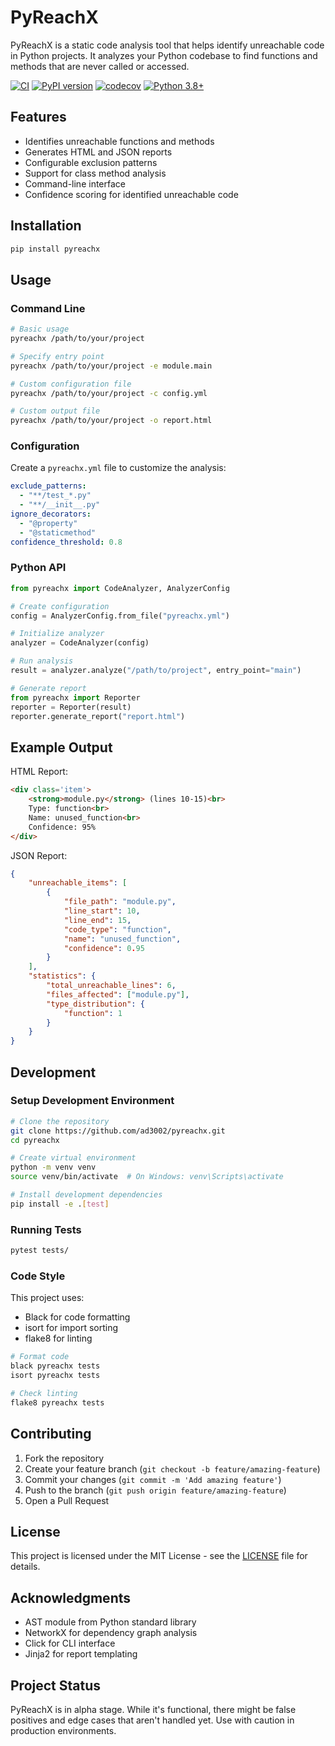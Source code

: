 # PyReachX

PyReachX is a static code analysis tool that helps identify unreachable code in Python projects. It analyzes your Python codebase to find functions and methods that are never called or accessed.

[![CI](https://github.com/ad3002/pyreachx/actions/workflows/ci.yml/badge.svg)](https://github.com/ad3002/pyreachx/actions/workflows/ci.yml)
[![PyPI version](https://badge.fury.io/py/pyreachx.svg)](https://badge.fury.io/py/pyreachx)
[![codecov](https://codecov.io/gh/ad3002/pyreachx/branch/main/graph/badge.svg)](https://codecov.io/gh/ad3002/pyreachx)
[![Python 3.8+](https://img.shields.io/badge/python-3.8+-blue.svg)](https://www.python.org/downloads/)

## Features

- Identifies unreachable functions and methods
- Generates HTML and JSON reports
- Configurable exclusion patterns
- Support for class method analysis
- Command-line interface
- Confidence scoring for identified unreachable code

## Installation

```bash
pip install pyreachx
```

## Usage

### Command Line

```bash
# Basic usage
pyreachx /path/to/your/project

# Specify entry point
pyreachx /path/to/your/project -e module.main

# Custom configuration file
pyreachx /path/to/your/project -c config.yml

# Custom output file
pyreachx /path/to/your/project -o report.html
```

### Configuration

Create a `pyreachx.yml` file to customize the analysis:

```yaml
exclude_patterns:
  - "**/test_*.py"
  - "**/__init__.py"
ignore_decorators:
  - "@property"
  - "@staticmethod"
confidence_threshold: 0.8
```

### Python API

```python
from pyreachx import CodeAnalyzer, AnalyzerConfig

# Create configuration
config = AnalyzerConfig.from_file("pyreachx.yml")

# Initialize analyzer
analyzer = CodeAnalyzer(config)

# Run analysis
result = analyzer.analyze("/path/to/project", entry_point="main")

# Generate report
from pyreachx import Reporter
reporter = Reporter(result)
reporter.generate_report("report.html")
```

## Example Output

HTML Report:
```html
<div class='item'>
    <strong>module.py</strong> (lines 10-15)<br>
    Type: function<br>
    Name: unused_function<br>
    Confidence: 95%
</div>
```

JSON Report:
```json
{
    "unreachable_items": [
        {
            "file_path": "module.py",
            "line_start": 10,
            "line_end": 15,
            "code_type": "function",
            "name": "unused_function",
            "confidence": 0.95
        }
    ],
    "statistics": {
        "total_unreachable_lines": 6,
        "files_affected": ["module.py"],
        "type_distribution": {
            "function": 1
        }
    }
}
```

## Development

### Setup Development Environment

```bash
# Clone the repository
git clone https://github.com/ad3002/pyreachx.git
cd pyreachx

# Create virtual environment
python -m venv venv
source venv/bin/activate  # On Windows: venv\Scripts\activate

# Install development dependencies
pip install -e .[test]
```

### Running Tests

```bash
pytest tests/
```

### Code Style

This project uses:
- Black for code formatting
- isort for import sorting
- flake8 for linting

```bash
# Format code
black pyreachx tests
isort pyreachx tests

# Check linting
flake8 pyreachx tests
```

## Contributing

1. Fork the repository
2. Create your feature branch (`git checkout -b feature/amazing-feature`)
3. Commit your changes (`git commit -m 'Add amazing feature'`)
4. Push to the branch (`git push origin feature/amazing-feature`)
5. Open a Pull Request

## License

This project is licensed under the MIT License - see the [LICENSE](LICENSE) file for details.

## Acknowledgments

- AST module from Python standard library
- NetworkX for dependency graph analysis
- Click for CLI interface
- Jinja2 for report templating

## Project Status

PyReachX is in alpha stage. While it's functional, there might be false positives and edge cases that aren't handled yet. Use with caution in production environments.
